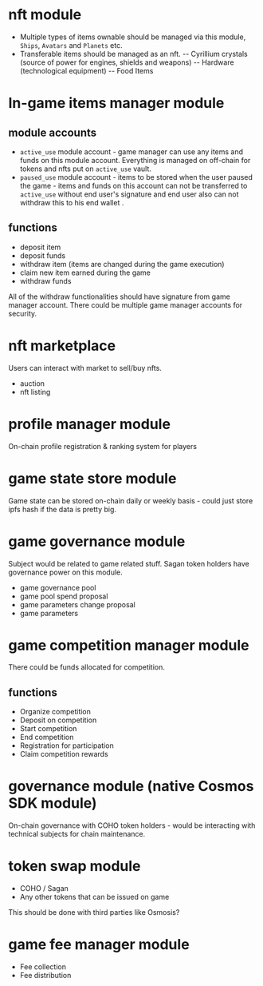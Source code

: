 # nft module

- Multiple types of items ownable should be managed via this module, `Ships`, `Avatars` and `Planets` etc.
- Transferable items should be managed as an nft.
   -- Cyrillium crystals (source of power for engines, shields and weapons)
   -- Hardware (technological equipment)
   -- Food Items

# In-game items manager module

## module accounts

- `active_use` module account - game manager can use any items and funds on this module account. Everything is managed on off-chain for tokens and nfts put on `active_use` vault.
- `paused_use` module account - items to be stored when the user paused the game - items and funds on this account can not be transferred to `active_use` without end user's signature and end user also can not withdraw this to his end wallet .

## functions

- deposit item
- deposit funds
- withdraw item (items are changed during the game execution)
- claim new item earned during the game
- withdraw funds

All of the withdraw functionalities should have signature from game manager account.
There could be multiple game manager accounts for security.

# nft marketplace

Users can interact with market to sell/buy nfts.

- auction
- nft listing

# profile manager module

On-chain profile registration & ranking system for players

# game state store module

Game state can be stored on-chain daily or weekly basis - could just store ipfs hash if the data is pretty big.

# game governance module

Subject would be related to game related stuff.
Sagan token holders have governance power on this module.

- game governance pool
- game pool spend proposal
- game parameters change proposal
- game parameters

# game competition manager module

There could be funds allocated for competition.

## functions

- Organize competition
- Deposit on competition
- Start competition
- End competition
- Registration for participation
- Claim competition rewards

# governance module (native Cosmos SDK module)

On-chain governance with COHO token holders - would be interacting with technical subjects for chain maintenance.

# token swap module

- COHO / Sagan
- Any other tokens that can be issued on game

This should be done with third parties like Osmosis?

# game fee manager module

- Fee collection
- Fee distribution
